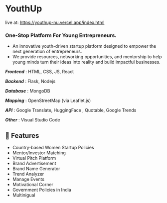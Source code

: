# YouthUp
live at: https://youthup-nu.vercel.app/index.html
### One-Stop Platform For Young Entrepreneurs.
* An innovative youth-driven startup platform designed to empower the next generation of entrepreneurs.
* We provide resources, networking opportunities, and mentorship to help young minds turn their ideas into reality and build impactful businesses.


***Frontend*** : HTML, CSS, JS, React

***Backend*** : Flask, Nodejs

***Database*** :  MongoDB

***Mapping*** :  OpenStreetMap (via Leaflet.js)

***API*** : Google Translate, HuggingFace , Quotable, Google Trends

***Other*** : Visual Studio Code


## 🚀 Features
- Country-based Women Startup Policies 
- Mentor/Investor Matching
- Virtual Pitch Platform
- Brand Advertisement
- Brand Name Generator
- Trend Analyzer
- Manage Events
- Motivational Corner
- Government Policies in India
- Multinigual
